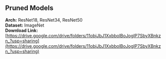 
## Pruned Models

**Arch:** ResNet18, ResNet34, ResNet50  
**Dataset:** ImageNet  
**Download Link:** [https://drive.google.com/drive/folders/11objJbJ1XxbbolBoJogIP7SbyXBnkzn_?usp=sharing](https://drive.google.com/drive/folders/11objJbJ1XxbbolBoJogIP7SbyXBnkzn_?usp=sharing)